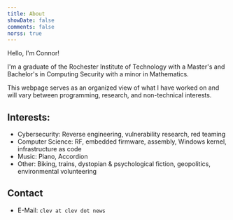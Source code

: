 ```yaml
---
title: About
showDate: false
comments: false
norss: true
---
```


Hello, I'm Connor!

I'm a graduate of the Rochester Institute of Technology with a Master's and Bachelor's in Computing Security with a minor in Mathematics.

This webpage serves as an organized view of what I have worked on and will vary between programming, research, and non-technical interests. 

## Interests:
- Cybersecurity: Reverse engineering, vulnerability research, red teaming
- Computer Science: RF, embedded firmware, assembly, Windows kernel, infrastructure as code
- Music: Piano, Accordion
- Other: Biking, trains, dystopian & psychological fiction, geopolitics, environmental volunteering

## Contact
- E-Mail: `clev at clev dot news`